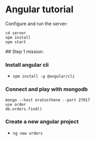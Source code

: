 # Angular tutorial

Configure and run the server:
```
cd server
npm install
npm start
```

## Step 1 mission:

### Install angular cli 
* `npm install -g @angular/cli`

### Connect and play with mongodb
```
mongo --host eratosthene --port 27017
use order
db.orders.find()
```

### Create a new angular project
* `ng new orders`
